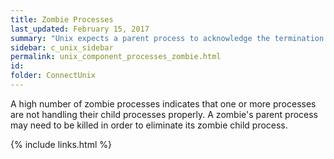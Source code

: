 ```yaml
---
title: Zombie Processes
last_updated: February 15, 2017
summary: "Unix expects a parent process to acknowledge the termination of any child process. If it fails to do so, the terminated child process is classified by the kernel as a zombie."
sidebar: c_unix_sidebar
permalink: unix_component_processes_zombie.html
id:
folder: ConnectUnix
---
```


A high number of zombie processes indicates that one or more processes are not handling their child processes properly. A zombie's parent process may need to be killed in order to eliminate its zombie child process.

{% include links.html %}
